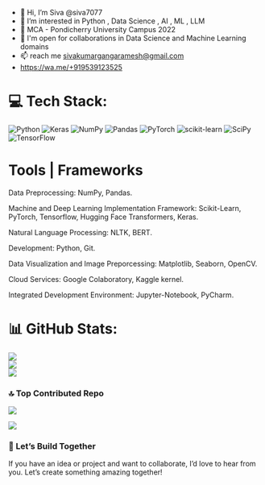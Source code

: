- 👋 Hi, I’m Siva @siva7077
- 👀 I’m interested in Python , Data Science , AI , ML , LLM
- 🌱 MCA - Pondicherry University Campus 2022 
- 🤝 I'm open for collaborations in Data Science and Machine Learning domains
- 📫 reach me sivakumargangaramesh@gmail.com
- https://wa.me/+919539123525




# 💻 Tech Stack:
![Python](https://img.shields.io/badge/python-3670A0?style=for-the-badge&logo=python&logoColor=ffdd54) ![Keras](https://img.shields.io/badge/Keras-%23D00000.svg?style=for-the-badge&logo=Keras&logoColor=white) ![NumPy](https://img.shields.io/badge/numpy-%23013243.svg?style=for-the-badge&logo=numpy&logoColor=white) ![Pandas](https://img.shields.io/badge/pandas-%23150458.svg?style=for-the-badge&logo=pandas&logoColor=white) ![PyTorch](https://img.shields.io/badge/PyTorch-%23EE4C2C.svg?style=for-the-badge&logo=PyTorch&logoColor=white) ![scikit-learn](https://img.shields.io/badge/scikit--learn-%23F7931E.svg?style=for-the-badge&logo=scikit-learn&logoColor=white) ![SciPy](https://img.shields.io/badge/SciPy-%230C55A5.svg?style=for-the-badge&logo=scipy&logoColor=%white) ![TensorFlow](https://img.shields.io/badge/TensorFlow-%23FF6F00.svg?style=for-the-badge&logo=TensorFlow&logoColor=white)


# Tools | Frameworks
Data Preprocessing: NumPy, Pandas.

Machine and Deep Learning Implementation Framework: Scikit-Learn, PyTorch, Tensorflow, Hugging Face Transformers, Keras.

Natural Language Processing: NLTK, BERT.

Development: Python, Git.

Data Visualization and Image Preporcessing: Matplotlib, Seaborn, OpenCV.

Cloud Services: Google Colaboratory, Kaggle kernel.

Integrated Development Environment: Jupyter-Notebook, PyCharm.



# 📊 GitHub Stats:

![](https://github-readme-stats.vercel.app/api?username=siva7077&theme=dark&hide_border=false&include_all_commits=false&count_private=false)<br/>
![](https://github-readme-streak-stats.herokuapp.com/?user=siva7077&theme=dark&hide_border=false)<br/>
![](https://github-readme-stats.vercel.app/api/top-langs/?username=siva7077&theme=dark&hide_border=false&include_all_commits=false&count_private=false&layout=compact)

### 🔝 Top Contributed Repo
![](https://github-contributor-stats.vercel.app/api?username=siva7077&limit=5&theme=dark&combine_all_yearly_contributions=true)

[![](https://visitcount.itsvg.in/api?id=siva7077&icon=0&color=0)](https://visitcount.itsvg.in)




### 🚀 Let’s Build Together
If you have an idea or project and want to collaborate, I’d love to hear from you. Let’s create something amazing together!



